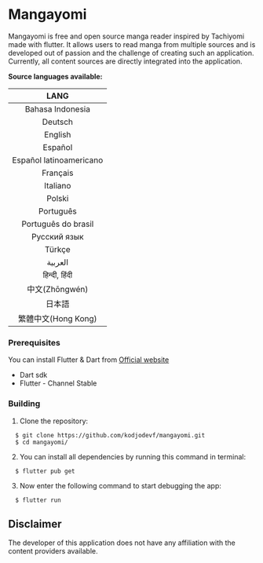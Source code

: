 # Mangayomi
Mangayomi is free and open source manga reader inspired by Tachiyomi made with flutter. It allows users to read manga from multiple sources and is developed out of passion and the challenge of creating such an application. Currently, all content sources are directly integrated into the application.

**Source languages available:**

|   LANG                      |
|:---------------------------:|
|   Bahasa Indonesia          |
|   Deutsch                   |
|   English                   |
|   Español                   |
|   Español latinoamericano   |
|   Français                  |
|   Italiano                  |
|   Polski                    | 
|   Português                 |
|   Português do brasil       |
|   Pусский язык              |
|   Türkçe                    |
|   العربية                  |
|   हिन्दी, हिंदी                 |
|   中文(Zhōngwén)             |
|   日本語                     |
|   繁體中文(Hong Kong)        |

### Prerequisites

You can install Flutter & Dart from [Official website](https://docs.flutter.dev/get-started/install)

  - Dart sdk
  - Flutter - Channel Stable

### Building

1.  Clone the repository:

```
  $ git clone https://github.com/kodjodevf/mangayomi.git
  $ cd mangayomi/
```
2.  You can install all dependencies by running this command in terminal:

```
  $ flutter pub get
```

3.  Now enter the following command to start debugging the app:

```
  $ flutter run
```
## Disclaimer

The developer of this application does not have any affiliation with the content providers available.
